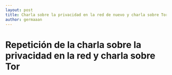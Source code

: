 ```yaml
---
layout: post
title: Charla sobre la privacidad en la red de nuevo y charla sobre Tor
author: germaaan
---
```


# Repetición de la charla sobre la privacidad en la red y charla sobre Tor
